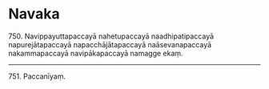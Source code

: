 

# Navaka







750\. Navippayuttapaccayā nahetupaccayā naadhipatipaccayā napurejātapaccayā napacchājātapaccayā naāsevanapaccayā nakammapaccayā navipākapaccayā namagge ekaṃ.

---

751\. Paccanīyaṃ.





